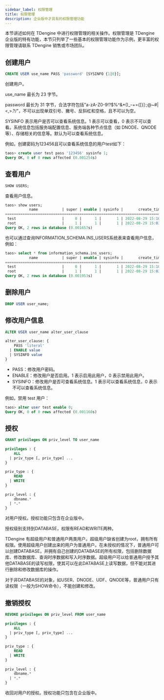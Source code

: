 ```yaml
---
sidebar_label: 权限管理
title: 权限管理
description: 企业版中才具有的权限管理功能
---
```


本节讲述如何在 TDengine 中进行权限管理的相关操作。权限管理是 TDengine 企业版的特有功能，本节只列举了一些基本的权限管理功能作为示例，更丰富的权限管理请联系 TDengine 销售或市场团队。

## 创建用户

```sql
CREATE USER use_name PASS 'password' [SYSINFO {1|0}];
```

创建用户。

use_name 最长为 23 字节。

password 最长为 31 字节，合法字符包括"a-zA-Z0-9!?$%^&*()_–+={[}]:;@~#|<,>.?/"，不可以出现单双引号、撇号、反斜杠和空格，且不可以为空。

SYSINFO 表示用户是否可以查看系统信息。1 表示可以查看，0 表示不可以查看。系统信息包括服务端配置信息、服务端各种节点信息（如 DNODE、QNODE等）、存储相关的信息等。默认为可以查看系统信息。

例如，创建密码为123456且可以查看系统信息的用户test如下：

```sql
taos> create user test pass '123456' sysinfo 1;
Query OK, 0 of 0 rows affected (0.001254s)
```

## 查看用户

```sql
SHOW USERS;
```

查看用户信息。

```sql
taos> show users;
           name           | super | enable | sysinfo |       create_time       |
================================================================================
 test                     |     0 |      1 |       1 | 2022-08-29 15:10:27.315 |
 root                     |     1 |      1 |       1 | 2022-08-29 15:03:34.710 |
Query OK, 2 rows in database (0.001657s)
```

也可以通过查询INFORMATION_SCHEMA.INS_USERS系统表来查看用户信息，例如：

```sql
taos> select * from information_schema.ins_users;
           name           | super | enable | sysinfo |       create_time       |
================================================================================
 test                     |     0 |      1 |       1 | 2022-08-29 15:10:27.315 |
 root                     |     1 |      1 |       1 | 2022-08-29 15:03:34.710 |
Query OK, 2 rows in database (0.001953s)
```

## 删除用户

```sql
DROP USER user_name;
```

## 修改用户信息

```sql
ALTER USER user_name alter_user_clause
 
alter_user_clause: {
    PASS 'literal'
  | ENABLE value
  | SYSINFO value
}
```

- PASS：修改用户密码。
- ENABLE：修改用户是否启用。1 表示启用此用户，0 表示禁用此用户。
- SYSINFO：修改用户是否可查看系统信息。1 表示可以查看系统信息，0 表示不可以查看系统信息。

例如，禁用 test 用户：

```sql
taos> alter user test enable 0;
Query OK, 0 of 0 rows affected (0.001160s)
```

## 授权

```sql
GRANT privileges ON priv_level TO user_name
 
privileges : {
    ALL
  | priv_type [, priv_type] ...
}
 
priv_type : {
    READ
  | WRITE
}
 
priv_level : {
    dbname.*
  | *.*
}
```

对用户授权。授权功能只包含在企业版中。

授权级别支持到DATABASE，权限有READ和WRITE两种。

TDengine 有超级用户和普通用户两类用户。超级用户缺省创建为root，拥有所有权限。使用超级用户创建出来的用户为普通用户。在未授权的情况下，普通用户可以创建DATABASE，并拥有自己创建的DATABASE的所有权限，包括删除数据库、修改数据库、查询时序数据和写入时序数据。超级用户可以给普通用户授予其他DATABASE的读写权限，使其可以在此DATABASE上读写数据，但不能对其进行删除和修改数据库的操作。

对于非DATABASE的对象，如USER、DNODE、UDF、QNODE等，普通用户只有读权限（一般为SHOW命令），不能创建和修改。

## 撤销授权

```sql
REVOKE privileges ON priv_level FROM user_name
 
privileges : {
    ALL
  | priv_type [, priv_type] ...
}
 
priv_type : {
    READ
  | WRITE
}
 
priv_level : {
    dbname.*
  | *.*
}

```

收回对用户的授权。授权功能只包含在企业版中。
